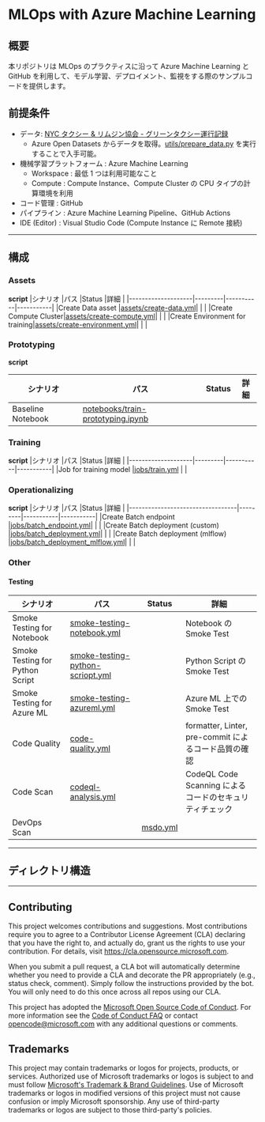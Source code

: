 # MLOps with Azure Machine Learning
## 概要
本リポジトリは MLOps のプラクティスに沿って Azure Machine Learning と GitHub を利用して、モデル学習、デプロイメント、監視をする際のサンプルコードを提供します。

## 前提条件
- データ: [NYC タクシー & リムジン協会 - グリーンタクシー運行記録](https://learn.microsoft.com/ja-jp/azure/open-datasets/dataset-taxi-green?tabs=azureml-opendatasets)
    - Azure Open Datasets からデータを取得。[utils/prepare_data.py](utils/prepare_data.py) を実行することで入手可能。
- 機械学習プラットフォーム : Azure Machine Learning
    - Workspace : 最低 1 つは利用可能なこと
    - Compute : Compute Instance、Compute Cluster の CPU タイプの計算環境を利用
- コード管理 : GitHub
- パイプライン : Azure Machine Learning Pipeline、GitHub Actions
- IDE (Editor) : Visual Studio Code (Compute Instance に Remote 接続)
---

## 構成
### Assets
**script**
|シナリオ              |パス      |Status     |詳細        |
|--------------------|---------|-----------|-----------|
|Create Data asset   |[assets/create-data.yml](assets/create-data.yml)|           |           |
|Create Compute Cluster|[assets/create-compute.yml](assets/create-compute.yml)|           |           |
|Create Environment for training|[assets/create-environment.yml](assets/create-environment.yml)|           |           |

### Prototyping
**script**

|シナリオ              |パス      |Status     |詳細        |
|--------------------|---------|-----------|-----------|
|Baseline Notebook   |[notebooks/train-prototyping.ipynb](notebooks/train-prototyping.ipynb)|           |           |


### Training
**script**
|シナリオ              |パス      |Status     |詳細        |
|--------------------|---------|-----------|-----------|
|Job for training model |[jobs/train.yml](jobs/train.yml)           |           |


### Operationalizing
**script**
|シナリオ                            |パス      |Status     |詳細        |
|----------------------------------|---------|-----------|-----------|
|Create Batch endpoint             |[jobs/batch_endpoint.yml](jobs/batch_endpoint.yml)|           |           |
|Create Batch deployment (custom)  |[jobs/batch_deployment.yml](jobs/batch_deployment.yml)|           |           |
|Create Batch deployment (mlflow)  |[jobs/batch_deployment_mlflow.yml](jobs/batch_deployment_mlflow.yml)|           |           |

### Other
#### Testing
|シナリオ              |パス      |Status     |詳細        |
|--------------------|---------|-----------|-----------|
|Smoke Testing for Notebook|[smoke-testing-notebook.yml](.github/workflows/smoke-testing-notebook.yml)|           |Notebook の Smoke Test|
|Smoke Testing for Python Script|[smoke-testing-python-scriopt.yml](.github/workflows/smoke-testing-python-script.yml)||Python Script の Smoke Test|
|Smoke Testing for Azure ML|[smoke-testing-azureml.yml](.github/workflows/smoke-testing-azureml.yml)||Azure ML 上での Smoke Test|
|Code Quality|[code-quality.yml](.github/workflows/code-quality.yml)||formatter, Linter, pre-commit によるコード品質の確認|
|Code Scan|[codeql-analysis.yml](.github/workflows/codeql-analysis.yml)||CodeQL Code Scanning によるコードのセキュリティチェック|
|DevOps Scan||[msdo.yml](.github/workflows/msdo.yml)||Microsoft Defender for DevOps によるパイプラインのスキャン|

---
## ディレクトリ構造


---

## Contributing

This project welcomes contributions and suggestions.  Most contributions require you to agree to a
Contributor License Agreement (CLA) declaring that you have the right to, and actually do, grant us
the rights to use your contribution. For details, visit https://cla.opensource.microsoft.com.

When you submit a pull request, a CLA bot will automatically determine whether you need to provide
a CLA and decorate the PR appropriately (e.g., status check, comment). Simply follow the instructions
provided by the bot. You will only need to do this once across all repos using our CLA.

This project has adopted the [Microsoft Open Source Code of Conduct](https://opensource.microsoft.com/codeofconduct/).
For more information see the [Code of Conduct FAQ](https://opensource.microsoft.com/codeofconduct/faq/) or
contact [opencode@microsoft.com](mailto:opencode@microsoft.com) with any additional questions or comments.

## Trademarks

This project may contain trademarks or logos for projects, products, or services. Authorized use of Microsoft
trademarks or logos is subject to and must follow
[Microsoft's Trademark & Brand Guidelines](https://www.microsoft.com/en-us/legal/intellectualproperty/trademarks/usage/general).
Use of Microsoft trademarks or logos in modified versions of this project must not cause confusion or imply Microsoft sponsorship.
Any use of third-party trademarks or logos are subject to those third-party's policies.
